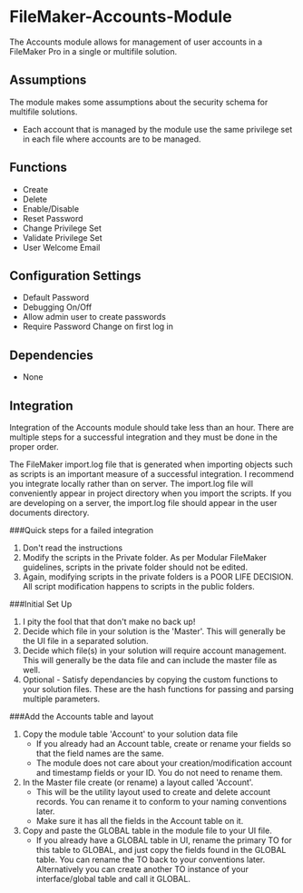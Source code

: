 FileMaker-Accounts-Module
=========================

The Accounts module allows for management of user accounts in a FileMaker Pro in a single or multifile solution.

Assumptions
-----------
The module makes some assumptions about the security schema for multifile solutions.
* Each account that is managed by the module use the same privilege set in each file where accounts are to be managed.

Functions
---------
* Create
* Delete
* Enable/Disable
* Reset Password
* Change Privilege Set
* Validate Privilege Set
* User Welcome Email

Configuration Settings
----------------------
* Default Password
* Debugging On/Off
* Allow admin user to create passwords
* Require Password Change on first log in

Dependencies
------------
* None

Integration
-----------
Integration of the Accounts module should take less than an hour. There are multiple steps for a successful integration and they must be done in the proper order.

The FileMaker import.log file that is generated when importing objects such as scripts is an important measure of a successful integration. I recommend you integrate locally rather than on server.  The import.log file will conveniently appear in project directory when you import the scripts. If you are developing on a server, the import.log file should appear in the user documents directory.

###Quick steps for a failed integration
1. Don't read the instructions
2. Modify the scripts in the Private folder. As per Modular FileMaker guidelines, scripts in the private folder should not be edited.
3. Again, modifying scripts in the private folders is a POOR LIFE DECISION. All script modification happens to scripts in the public folders.

###Initial Set Up
1. I pity the fool that that don't make no back up!
2. Decide which file in your solution is the 'Master'. This will generally be the UI file in a separated solution.
3. Decide which file(s) in your solution will require account management. This will generally be the data file and can include the master file as well.
4. Optional - Satisfy dependancies by copying the custom functions to your solution files. These are the hash functions for passing and parsing multiple parameters. 

###Add the Accounts table and layout
1. Copy the module table 'Account' to your solution data file
	* If you already had an Account table, create or rename your fields so that the field names are the same.
	* The module does not care about your creation/modification account and timestamp fields or your ID. You do not need to rename them.
2. In the Master file create (or rename) a layout called 'Account'. 
	* This will be the utility layout used to create and delete account records.  You can rename it to conform to your naming conventions later.
	* Make sure it has all the fields in the Account table on it.
3. Copy and paste the GLOBAL table in the module file to your UI file.  
	* If you already have a GLOBAL table in UI, rename the primary TO for this table to GLOBAL, and just copy the fields found in the GLOBAL table.  You can rename the TO back to your conventions later.  Alternatively you can create another TO instance of your interface/global table and call it GLOBAL.

